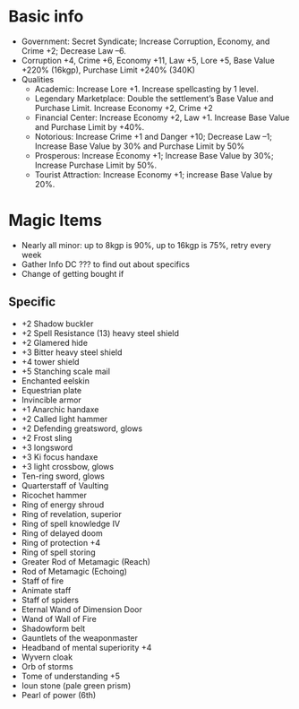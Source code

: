 # Basic info
- Government: Secret Syndicate; Increase Corruption, Economy, and Crime +2; Decrease Law –6.
- Corruption +4, Crime +6, Economy +11, Law +5, Lore +5, Base Value +220% (16kgp), Purchase Limit +240% (340K)
- Qualities
  - Academic: Increase Lore +1. Increase spellcasting by 1 level.
  - Legendary Marketplace: Double the settlement’s Base Value and Purchase Limit. Increase Economy +2, Crime +2
  - Financial Center: Increase Economy +2, Law +1. Increase Base Value and Purchase Limit by +40%.
  - Notorious: Increase Crime +1 and Danger +10; Decrease Law –1; Increase Base Value by 30% and Purchase Limit by 50%
  - Prosperous: Increase Economy +1; Increase Base Value by 30%; Increase Purchase Limit by 50%.
  - Tourist Attraction: Increase Economy +1; increase Base Value by 20%.

# Magic Items
- Nearly all minor: up to 8kgp is 90%, up to 16kgp is 75%, retry every week
- Gather Info DC ??? to find out about specifics
- Change of getting bought if 

## Specific
- +2 Shadow buckler
- +2 Spell Resistance (13) heavy steel shield
- +2 Glamered hide
- +3 Bitter heavy steel shield
- +4 tower shield
- +5 Stanching scale mail
- Enchanted eelskin
- Equestrian plate
- Invincible armor
- +1 Anarchic handaxe
- +2 Called light hammer
- +2 Defending greatsword, glows
- +2 Frost sling
- +3 longsword
- +3 Ki focus handaxe
- +3 light crossbow, glows
- Ten-ring sword, glows
- Quarterstaff of Vaulting
- Ricochet hammer
- Ring of energy shroud
- Ring of revelation, superior
- Ring of spell knowledge IV
- Ring of delayed doom
- Ring of protection +4
- Ring of spell storing
- Greater Rod of Metamagic (Reach)
- Rod of Metamagic (Echoing)
- Staff of fire
- Animate staff
- Staff of spiders
- Eternal Wand of Dimension Door
- Wand of Wall of Fire
- Shadowform belt
- Gauntlets of the weaponmaster
- Headband of mental superiority +4
- Wyvern cloak
- Orb of storms
- Tome of understanding +5
- Ioun stone (pale green prism)
- Pearl of power (6th)

